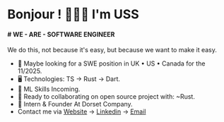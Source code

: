 Bonjour ! 👦🏾🤝 I'm USS
=======================================================================================================================================

#### # WE - ARE - SOFTWARE ENGINEER
We do this, not because it's easy, but because we want to make it easy.

* 👀 Maybe looking for a SWE position in UK • US • Canada for the 11/2025.
* 🖥️ Technologies: TS → Rust → Dart.
* 🌱 ML Skills Incoming.
* 🤝 Ready to collaborating on open source project with: ~Rust.
* 🪽 Intern & Founder At Dorset Company.
* Contact me via [Website](https://uss-franckmekoulou.web.app/) → [Linkedin](https://www.linkedin.com/in/franck-mekoulou/) → [Email](mailto:franckmekoulou.dev@hotmail.com)

